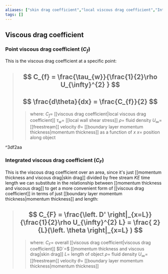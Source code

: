 ```yaml
---
aliases: ["skin drag coefficient","local viscous drag coefficient","Integrated viscous drag coefficient"]
tags: []
---
```


## Viscous drag coefficient 

### Point viscous drag coefficient ($C_{f}$)

This is the viscous drag coefficient at a specific point:

> ## $$ C_{f} = \frac{\tau_{w}}{\frac{1}{2}\rho U_{\infty}^{2} } $$ 
> ## $$ \frac{d\theta}{dx} = \frac{C_{f}}{2} $$
>> where:
>> $C_{f}=$ [[viscous drag coefficient|local viscous drag coefficient]]
>> $\tau_{w}=$ [[local wall shear stress]]
>> $\rho=$ fluid density
>> $U_{\infty}=$ [[freestream]] velocity
>> $\theta=$ [[boundary layer momentum thickness|momentum thickness]] as a function of $x$
>> $x=$ position along object

^3df2aa


### Integrated viscous drag coefficient ($C_{F}$)

This is the viscous drag coefficient over an area, since it's just [[momentum thickness and viscous drag|skin drag]] divided by free stream $KE$ time length we can substitute in the relationship between [[momentum thickness and viscous drag]] to get a more convenient form of [[viscous drag coefficient]] in terms of just [[boundary layer momentum thickness|momentum thickness]] and length:

> ## $$ C_{F} = \frac{\left. D' \right|_{x=L}}{\frac{1}{2}\rho  U_{\infty}^{2} L} = \frac{ 2}{L}(\left. \theta \right|_{x=L}  )  $$ 
>> where:
>> $C_{F}=$ overall [[viscous drag coefficient|viscous drag coefficient]]
>> $D`=$ [[momentum thickness and viscous drag|skin drag]]
>> $L=$ length of object
>> $\rho=$ fluid density
>> $U_{\infty}=$ [[freestream]] velocity
>> $\theta=$ [[boundary layer momentum thickness|momentum thickness]]
